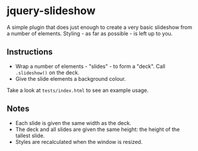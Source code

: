 # jquery-slideshow

A simple plugin that does just enough to create a very basic slideshow from a number of elements.  Styling - as far as possible - is left up to you.

## Instructions

- Wrap a number of elements - "slides" - to form a "deck".  Call `.slideshow()` on the deck.
- Give the slide elements a background colour.

Take a look at `tests/index.html` to see an example usage.

## Notes

- Each slide is given the same width as the deck.
- The deck and all slides are given the same height: the height of the tallest slide.
- Styles are recalculated when the window is resized.
